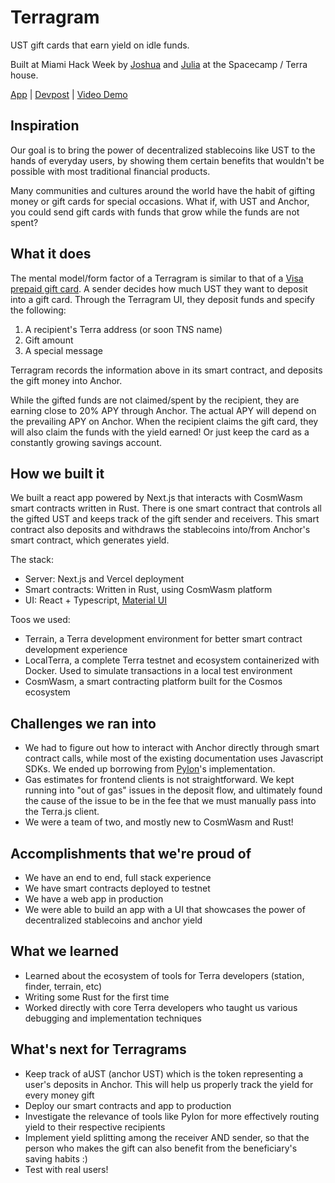 # Terragram
UST gift cards that earn yield on idle funds.

Built at Miami Hack Week by [Joshua](https://github.com/joshuajiangdev) and [Julia](https://github.com/jw122) at the Spacecamp / Terra house.

[App](https://terragram.vercel.app/send) | [Devpost](https://devpost.com/software/terragrams) | [Video Demo](https://youtu.be/QeCqf0JX-sw)

## Inspiration
Our goal is to bring the power of decentralized stablecoins like UST to the hands of everyday users, by showing them certain benefits that wouldn't be possible with most traditional financial products.

Many communities and cultures around the world have the habit of gifting money or gift cards for special occasions. What if, with UST and Anchor, you could send gift cards with funds that grow while the funds are not spent?

## What it does
The mental model/form factor of a Terragram is similar to that of a [Visa prepaid gift card](https://usa.visa.com/pay-with-visa/cards/prepaid-cards.html). 
A sender decides how much UST they want to deposit into a gift card. Through the Terragram UI, they deposit funds and specify the following:
1. A recipient's Terra address (or soon TNS name)
2. Gift amount
3. A special message


Terragram records the information above in its smart contract, and deposits the gift money into Anchor. 

While the gifted funds are not claimed/spent by the recipient, they are earning close to 20% APY through Anchor. The actual APY will depend on the prevailing APY on Anchor.
When the recipient claims the gift card, they will also claim the funds with the yield earned! Or just keep the card as a constantly growing savings account.


## How we built it
We built a react app powered by Next.js that interacts with CosmWasm smart contracts written in Rust. There is one smart contract that controls all the gifted UST and keeps track of the gift sender and receivers. This smart contract also deposits and withdraws the stablecoins into/from Anchor's smart contract, which generates yield.

The stack:

- Server: Next.js and Vercel deployment
- Smart contracts: Written in Rust, using CosmWasm platform
- UI: React + Typescript, [Material UI](https://mui.com/)

Toos we used:
- Terrain, a Terra development environment for better smart contract development experience
- LocalTerra, a complete Terra testnet and ecosystem containerized with Docker. Used to simulate transactions in a local test environment
- CosmWasm, a smart contracting platform built for the Cosmos ecosystem

## Challenges we ran into
- We had to figure out how to interact with Anchor directly through smart contract calls, while most of the existing documentation uses Javascript SDKs. We ended up borrowing from [Pylon](https://github.com/pylon-protocol/pylon-core-contracts/tree/442d8fbc378cdc761c909570f03b6c9983d15430/contracts)'s implementation.
- Gas estimates for frontend clients is not straightforward. We kept running into "out of gas" issues in the deposit flow, and ultimately found the cause of the issue to be in the fee that we must manually pass into the Terra.js client.
- We were a team of two, and mostly new to CosmWasm and Rust!

## Accomplishments that we're proud of
- We have an end to end, full stack experience
- We have smart contracts deployed to testnet
- We have a web app in production
- We were able to build an app with a UI that showcases the power of decentralized stablecoins and anchor yield

## What we learned
- Learned about the ecosystem of tools for Terra developers (station, finder, terrain, etc)
- Writing some Rust for the first time
- Worked directly with core Terra developers who taught us various debugging and implementation techniques

## What's next for Terragrams
- Keep track of aUST (anchor UST) which is the token representing a user's deposits in Anchor. This will help us properly track the yield for every money gift
- Deploy our smart contracts and app to production
- Investigate the relevance of tools like Pylon for more effectively routing yield to their respective recipients
- Implement yield splitting among the receiver AND sender, so that the person who makes the gift can also benefit from the beneficiary's saving habits :)
- Test with real users!
